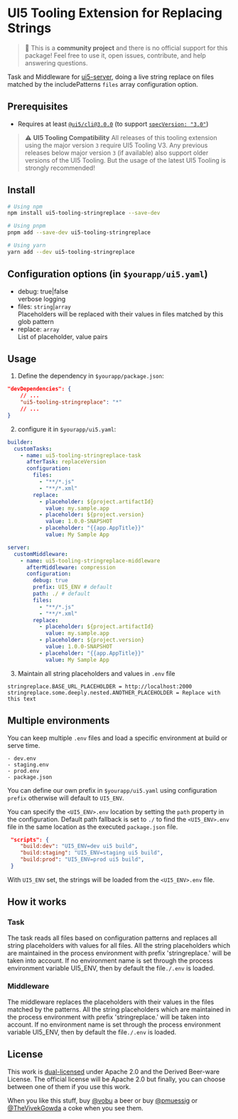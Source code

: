 # UI5 Tooling Extension for Replacing Strings

> :wave: This is a **community project** and there is no official support for this package! Feel free to use it, open issues, contribute, and help answering questions.

Task and Middleware for [ui5-server](https://github.com/SAP/ui5-server), doing a live string replace on files matched by the includePatterns `files` array configuration option.

## Prerequisites

- Requires at least [`@ui5/cli@3.0.0`](https://sap.github.io/ui5-tooling/v3/pages/CLI/) (to support [`specVersion: "3.0"`](https://sap.github.io/ui5-tooling/pages/Configuration/#specification-version-30))

> :warning: **UI5 Tooling Compatibility**
> All releases of this tooling extension using the major version `3` require UI5 Tooling V3. Any previous releases below major version `3` (if available) also support older versions of the UI5 Tooling. But the usage of the latest UI5 Tooling is strongly recommended!

## Install

```bash
# Using npm
npm install ui5-tooling-stringreplace --save-dev

# Using pnpm
pnpm add --save-dev ui5-tooling-stringreplace

# Using yarn
yarn add --dev ui5-tooling-stringreplace
```

## Configuration options (in `$yourapp/ui5.yaml`)

- debug: true|false  
  verbose logging
- files: `string`|`array`  
  Placeholders will be replaced with their values in files matched by this glob pattern
- replace: `array`  
  List of placeholder, value pairs

## Usage

1. Define the dependency in `$yourapp/package.json`:

```json
"devDependencies": {
    // ...
    "ui5-tooling-stringreplace": "*"
    // ...
}
```

2. configure it in `$yourapp/ui5.yaml`:

```yaml
builder:
  customTasks:
    - name: ui5-tooling-stringreplace-task
      afterTask: replaceVersion
      configuration:
        files:
          - "**/*.js"
          - "**/*.xml"
        replace:
          - placeholder: ${project.artifactId}
            value: my.sample.app
          - placeholder: ${project.version}
            value: 1.0.0-SNAPSHOT
          - placeholder: "{{app.AppTitle}}"
            value: My Sample App

server:
  customMiddleware:
    - name: ui5-tooling-stringreplace-middleware
      afterMiddleware: compression
      configuration:
        debug: true
        prefix: UI5_ENV # default
        path: ./ # default
        files:
          - "**/*.js"
          - "**/*.xml"
        replace:
          - placeholder: ${project.artifactId}
            value: my.sample.app
          - placeholder: ${project.version}
            value: 1.0.0-SNAPSHOT
          - placeholder: "{{app.AppTitle}}"
            value: My Sample App
```

3. Maintain all string placeholders and values in `.env` file

```env
stringreplace.BASE_URL_PLACEHOLDER = http://localhost:2000
stringreplace.some.deeply.nested.ANOTHER_PLACEHOLDER = Replace with this text
```

## Multiple environments

You can keep multiple `.env` files and load a specific environment at build or serve time.

```
- dev.env
- staging.env
- prod.env
- package.json
```

You can define our own prefix in `$yourapp/ui5.yaml` using configuration `prefix` otherwise will default to `UI5_ENV`.

You can specify the `<UI5_ENV>.env` location by setting the `path` property in the configuration. Default path fallback is set to `./` to find the `<UI5_ENV>.env` file in the same location as the executed `package.json` file.  

```json
 "scripts": {
    "build:dev": "UI5_ENV=dev ui5 build",
    "build:staging": "UI5_ENV=staging ui5 build",
    "build:prod": "UI5_ENV=prod ui5 build",
 }
```

With `UI5_ENV` set, the strings will be loaded from the `<UI5_ENV>.env` file.

## How it works

### Task

The task reads all files based on configuration patterns and replaces all string placeholders with values for all files. All the string placeholders which are maintained in the process environment with prefix 'stringreplace.' will be taken into account. If no environment name is set through the process environment variable UI5_ENV, then by default the file`./.env` is loaded.

### Middleware

The middleware replaces the placeholders with their values in the files matched by the patterns. All the string placeholders which are maintained in the process environment with prefix 'stringreplace.' will be taken into account. If no environment name is set through the process environment variable UI5_ENV, then by default the file`./.env` is loaded.

## License

This work is [dual-licensed](../../LICENSE) under Apache 2.0 and the Derived Beer-ware License. The official license will be Apache 2.0 but finally, you can choose between one of them if you use this work.

When you like this stuff, buy [@vobu](https://twitter.com/vobu) a beer or buy [@pmuessig](https://twitter.com/pmuessig) or [@TheVivekGowda](https://twitter.com/TheVivekGowda) a coke when you see them.
